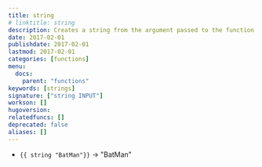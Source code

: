 ```yaml
---
title: string
# linktitle: string
description: Creates a string from the argument passed to the function
date: 2017-02-01
publishdate: 2017-02-01
lastmod: 2017-02-01
categories: [functions]
menu:
  docs:
    parent: "functions"
keywords: [strings]
signature: ["string INPUT"]
workson: []
hugoversion:
relatedfuncs: []
deprecated: false
aliases: []
---
```


* `{{ string "BatMan"}}` → "BatMan"
